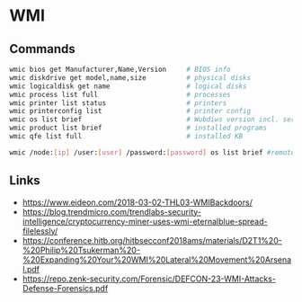 # WMI

## Commands



```bash
wmic bios get Manufacturer,Name,Version     # BIOS info
wmic diskdrive get model,name,size          # physical disks
wmic logicaldisk get name                   # logical disks
wmic process list full                      # processes
wmic printer list status                    # printers
wmic printerconfig list                     # printer config
wmic os list brief                          # Wubdiws version incl. serial
wmic product list brief                     # installed programs  
wmic qfe list full                          # installed KB

wmic /node:[ip] /user:[user] /password:[password] os list brief #remote wmic command
```

## Links

* https://www.eideon.com/2018-03-02-THL03-WMIBackdoors/
* https://blog.trendmicro.com/trendlabs-security-intelligence/cryptocurrency-miner-uses-wmi-eternalblue-spread-filelessly/
* https://conference.hitb.org/hitbsecconf2018ams/materials/D2T1%20-%20Philip%20Tsukerman%20-%20Expanding%20Your%20WMI%20Lateral%20Movement%20Arsenal.pdf
* https://repo.zenk-security.com/Forensic/DEFCON-23-WMI-Attacks-Defense-Forensics.pdf
